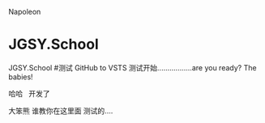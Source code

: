 Napoleon
# JGSY.School
JGSY.School
#测试 GitHub to VSTS
测试开始.................are you ready? The babies!

哈哈   开发了


大笨熊 谁教你在这里面  测试的....
